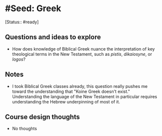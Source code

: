 
# #Seed: Greek
[Status:: #ready]

## Questions and ideas to explore
- How does knowledge of Biblical Greek nuance the interpretation of key theological terms in the New Testament, such as _pistis_, _dikaiosyne_, or _logos_?

## Notes
- I took Biblical Greek classes already, this question really pushes me toward the understanding that "Koine Greek doesn't exist." Understanding the language of the New Testament in particular requires understanding the Hebrew underpinning of most of it.  

## Course design thoughts
- No thoughts